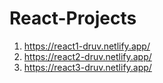 # React-Projects
1. https://react1-druv.netlify.app/
2. https://react2-druv.netlify.app/
3. https://react3-druv.netlify.app/
